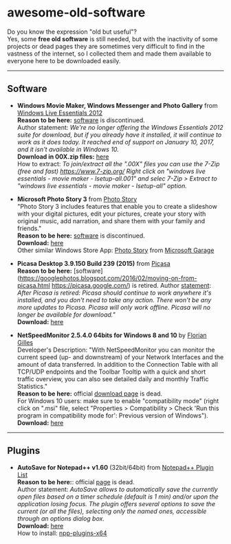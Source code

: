 # awesome-old-software
Do you know the expression "old but useful"?  
Yes, some **free old software** is still needed, but with the inactivity of some projects or dead pages they are sometimes very difficult to find in the vastness of the internet, so I collected them and made them available to everyone here to be downloaded easily.

---
## Software
- **Windows Movie Maker, Windows Messenger and Photo Gallery** from [Windows Live Essentials 2012](https://support.microsoft.com/en-us/windows/windows-essentials-2707b879-5004-4349-c4a4-e5900945f2a9)  
**Reason to be here:** [software](https://support.microsoft.com/en-us/windows/windows-essentials-2707b879-5004-4349-c4a4-e5900945f2a9) is discontinued.  
Author statement: *We're no longer offering the Windows Essentials 2012 suite for download, but if you already have it installed, it will continue to work as it does today. It reached end of support on January 10, 2017, and it isn't available in Windows 10.*  
**Download in 00X.zip files:** [here](https://github.com/vrravalos/awesome-old-software/tree/main/WindowsLiveEssentials-ZipToJoin)  
How to extract: *To join/extract all the ".00X" files you can use the 7-Zip (free and fast) https://www.7-zip.org/
Right click on "windows live essentials - movie maker - lsetup-all.001" and selec 7-Zip > Extract to "windows live essentials - movie maker - lsetup-all" option.*

- **Microsoft Photo Story 3** from [Photo Story](https://en.wikipedia.org/wiki/Photo_Story)  
"Photo Story 3 includes features that enable you to create a slideshow with your digital pictures, edit your pictures, create your story with original music, add narration, and share them with your family and friends."  
**Reason to be here:** [software](https://en.wikipedia.org/wiki/Photo_Story) is discontinued.    
**Download:** [here](https://github.com/vrravalos/awesome-old-software/blob/main/download/PhotoStory3.msi)   
Other similar Windows Store App: [Photo Story](https://www.microsoft.com/en-us/p/photo-story/9nblggh1z351?activetab=pivot:overviewtab) from [Microsoft Garage](https://www.microsoft.com/en-us/garage/)  


- **Picasa Desktop 3.9.150 Build 239 (2015)** from [Picasa](https://picasa.google.com/)  
**Reason to be here:** [software](https://googlephotos.blogspot.com/2016/02/moving-on-from-picasa.html https://picasa.google.com/) is retired.
Author [statement](https://support.google.com/picasa/answer/6383491?hl=en): *After Picasa is retired: Picasa should continue to work anywhere it's installed, and you don't need to take any action. There won't be any more updates to Picasa. Picasa will only work offline. Picasa will no longer be available for download."*  
**Download:** [here](https://github.com/vrravalos/awesome-old-software/blob/main/download/picasa39-setup.exe)  

- **NetSpeedMonitor 2.5.4.0 64bits for Windows 8 and 10** by [Florian Gilles](http://www.floriangilles.com/)  
Developer's Description: "With NetSpeedMonitor you can monitor the current speed (up- and downstream) of your Network Interfaces and the amount of data transferred. In addition to the Connection Table with all TCP/UDP endpoints and the Toolbar Tooltip with a quick and short traffic overview, you can also see detailed daily and monthly Traffic Statistics."  
**Reason to be here:** official [download page](http://www.floriangilles.com/) is dead.   
For Windows 10 users: make sure to enable "compatibility mode" (right click on ".msi" file, select "Properties > Compatibility > Check 'Run this program in compatibility mode for': Previous version of Windows").  
**Download:** [here](https://github.com/vrravalos/awesome-old-software/blob/main/download/netspeedmonitor_2_5_4_0_x64_setup.msi)  

---
## Plugins

- **AutoSave for Notepad++ v1.60** (32bit/64bit) from [Notepad++ Plugin List](https://github.com/notepad-plus-plus/nppPluginList)  
**Reason to be here:**: official [page](https://sites.google.com/site/fstellari/nppplugins) is dead.  
Author statement: *AutoSave allows to automatically save the currently open files based on a timer schedule (default is 1 min) and/or upon the application losing focus. The plugin offers several options to save the current (or all the files), selecting only the named ones, accessible through an options dialog box.*  
**Download:** [here](https://github.com/vrravalos/awesome-old-software/blob/main/download/AutoSave_dll_1v60.zip)  
How to install: [npp-plugins-x64](https://github.com/bruderstein/npp-plugins-x64)  
